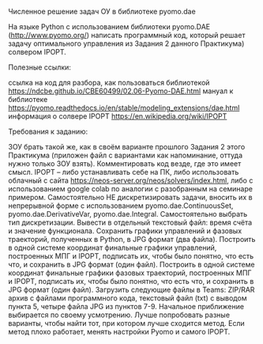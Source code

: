Численное решение задач ОУ в библиотеке pyomo.dae


На языке Python с использованием библиотеки pyomo.DAE (http://www.pyomo.org/) написать программный код, который решает задачу оптимального управления из Задания 2 данного Практикума) солвером IPOPT.

Полезные ссылки:

ссылка на код для разбора, как пользоваться библиотекой https://ndcbe.github.io/CBE60499/02.06-Pyomo-DAE.html
мануал к библиотеке https://pyomo.readthedocs.io/en/stable/modeling_extensions/dae.html
информация о солвере IPOPT https://en.wikipedia.org/wiki/IPOPT
 

Требования к заданию:

ЗОУ брать такой же, как в своём варианте прошлого Задания 2 этого Практикума (приложен файл с вариантами как напоминание, оттуда нужно только ЗОУ взять).
Комментировать код везде, где это имеет смысл.
IPOPT – либо устанавливать себе на ПК, либо использовать облачный с сайта https://neos-server.org/neos/solvers/index.html, либо с использованием google colab по аналогии с разобранным на семинаре примером. 
Самостоятельно НЕ дискретизировать задачи, вносить их в непрерывной форме с использованием pyomo.dae.ContinuousSet, pyomo.dae.DerivativeVar, pyomo.dae.Integral. Самостоятельно выбрать тип дискретизации.
Вывести в отдельный текстовый файл: время счёта и значение функционала.
Сохранить графики управлений и фазовых траекторий, полученных в Python, в JPG формат (два файла).
Построить в одной системе координат финальные графики управлений, построенных МПГ и IPOPT, подписать их, чтобы было понятно, что есть что, и сохранить в JPG формат (один файл).
Построить в одной системе координат финальные графики фазовых траекторий, построенных МПГ и IPOPT, подписать их, чтобы было понятно, что есть что, и сохранить в JPG формат (один файл).
Загрузить следующие файлы в Teams: ZIP/RAR архив с файлами программного кода, текстовый файл (txt) с выводом пункта 5, четыре файла JPG из пунктов 7-9.
Начальное приближение выбирается по своему усмотрению. Лучше попробовать разные варианты, чтобы найти тот, при котором лучше сходится метод.
Если метод плохо работает, менять настройки Pyomo и самого IPOPT.
